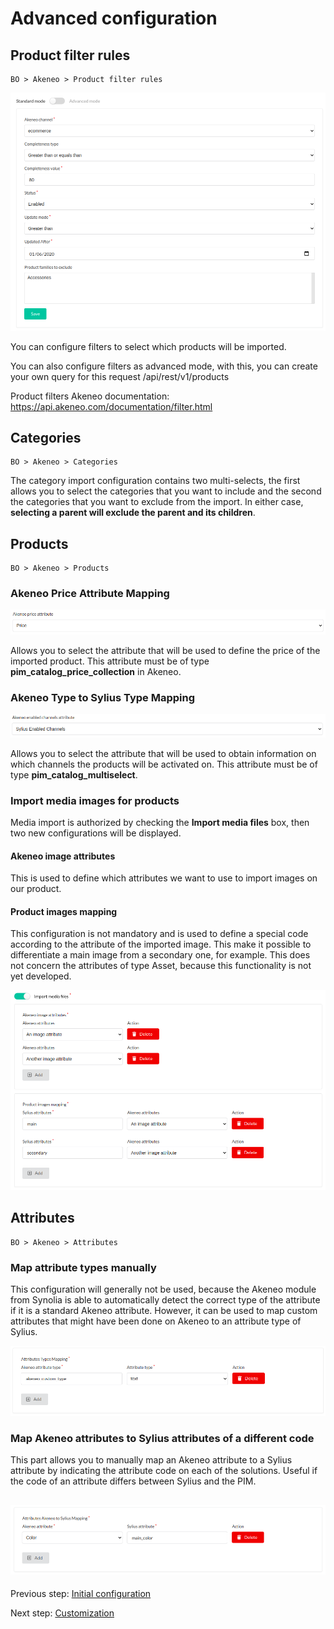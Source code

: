 # Advanced configuration

## Product filter rules

    BO > Akeneo > Product filter rules

![Product Filters](media/product_filters.png)

You can configure filters to select which products will be imported. 

You can also configure filters as advanced mode, with this, you can create your own query for
this request /api/rest/v1/products

Product filters Akeneo documentation: https://api.akeneo.com/documentation/filter.html


## Categories

    BO > Akeneo > Categories

The category import configuration contains two multi-selects, the first allows you to select the categories that you want to include and the second the categories that you want to exclude from the import. In either case, **selecting a parent will exclude the parent and its children**.

## Products

    BO > Akeneo > Products

### Akeneo Price Attribute Mapping

![Attribute Price Attribute](media/akeneo_price_attribute.png)

Allows you to select the attribute that will be used to define the price of the imported product.
This attribute must be of type **pim_catalog_price_collection** in Akeneo.

### Akeneo Type to Sylius Type Mapping

![Sylius Enabled Channels](media/sylius_enabled_channels.png)

Allows you to select the attribute that will be used to obtain information on which channels the products will be activated on.
This attribute must be of type **pim_catalog_multiselect**.

### Import media images for products

Media import is authorized by checking the **Import media files** box, then two new configurations will be displayed.

#### Akeneo image attributes

This is used to define which attributes we want to use to import images on our product.

#### Product images mapping

This configuration is not mandatory and is used to define a special code according to the attribute of the imported image. 
This make it possible to differentiate a main image from a secondary one, for example. This does not concern the attributes of type Asset, because this functionality is not yet developed.

![Product Image Importation](media/product_images.png)


## Attributes

    BO > Akeneo > Attributes

### Map attribute types manually

This configuration will generally not be used, because the Akeneo module from Synolia is able to automatically detect the correct type of the attribute if it is a standard Akeneo attribute. However, it can be used to map custom attributes that might have been done on Akeneo to an attribute type of Sylius.

![Akeneo Type to Sylius Type Mapping](media/akeneo_type_mapping.png)

### Map Akeneo attributes to Sylius attributes of a different code

This part allows you to manually map an Akeneo attribute to a Sylius attribute by indicating the attribute code on each of the solutions. Useful if the code of an attribute differs between Sylius and the PIM.

![Akeneo Attribute Code To Sylius Atribute Code](media/akeneo_attribute_to_sylius_code.png)
---

Previous step: [Initial configuration](CONFIGURE.md)

Next step: [Customization](CUSTOMIZE.md)
